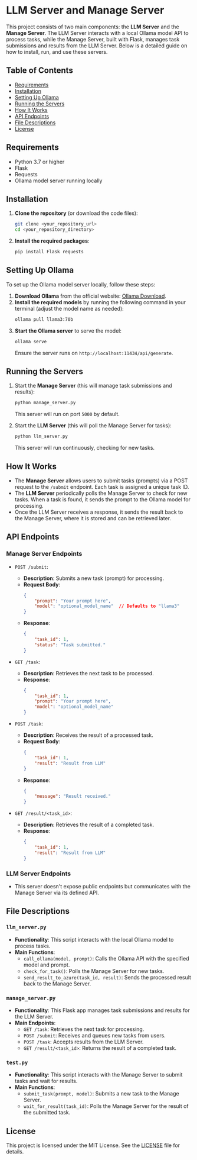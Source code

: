 
# LLM Server and Manage Server

This project consists of two main components: the **LLM Server** and the **Manage Server**. The LLM Server interacts with a local Ollama model API to process tasks, while the Manage Server, built with Flask, manages task submissions and results from the LLM Server. Below is a detailed guide on how to install, run, and use these servers.

## Table of Contents

- [Requirements](#requirements)
- [Installation](#installation)
- [Setting Up Ollama](#setting-up-ollama)
- [Running the Servers](#running-the-servers)
- [How It Works](#how-it-works)
- [API Endpoints](#api-endpoints)
- [File Descriptions](#file-descriptions)
- [License](#license)

## Requirements

- Python 3.7 or higher
- Flask
- Requests
- Ollama model server running locally

## Installation

1. **Clone the repository** (or download the code files):
   ```bash
   git clone <your_repository_url>
   cd <your_repository_directory>
   ```

2. **Install the required packages**:
   ```bash
   pip install Flask requests
   ```

## Setting Up Ollama

To set up the Ollama model server locally, follow these steps:

1. **Download Ollama** from the official website: [Ollama Download](https://ollama.com/download).
2. **Install the required models** by running the following command in your terminal (adjust the model name as needed):
   ```bash
   ollama pull llama3:70b
   ```
3. **Start the Ollama server** to serve the model:
   ```bash
   ollama serve
   ```
   Ensure the server runs on `http://localhost:11434/api/generate`.

## Running the Servers

1. Start the **Manage Server** (this will manage task submissions and results):
   ```bash
   python manage_server.py
   ```
   This server will run on port `5000` by default.

2. Start the **LLM Server** (this will poll the Manage Server for tasks):
   ```bash
   python llm_server.py
   ```
   This server will run continuously, checking for new tasks.

## How It Works

- The **Manage Server** allows users to submit tasks (prompts) via a POST request to the `/submit` endpoint. Each task is assigned a unique task ID.
- The **LLM Server** periodically polls the Manage Server to check for new tasks. When a task is found, it sends the prompt to the Ollama model for processing.
- Once the LLM Server receives a response, it sends the result back to the Manage Server, where it is stored and can be retrieved later.

## API Endpoints

### Manage Server Endpoints

- `POST /submit`:
  - **Description**: Submits a new task (prompt) for processing.
  - **Request Body**:
    ```json
    {
        "prompt": "Your prompt here",
        "model": "optional_model_name"  // Defaults to "llama3"
    }
    ```
  - **Response**:
    ```json
    {
        "task_id": 1,
        "status": "Task submitted."
    }
    ```

- `GET /task`:
  - **Description**: Retrieves the next task to be processed.
  - **Response**:
    ```json
    {
        "task_id": 1,
        "prompt": "Your prompt here",
        "model": "optional_model_name"
    }
    ```

- `POST /task`:
  - **Description**: Receives the result of a processed task.
  - **Request Body**:
    ```json
    {
        "task_id": 1,
        "result": "Result from LLM"
    }
    ```
  - **Response**:
    ```json
    {
        "message": "Result received."
    }
    ```

- `GET /result/<task_id>`:
  - **Description**: Retrieves the result of a completed task.
  - **Response**:
    ```json
    {
        "task_id": 1,
        "result": "Result from LLM"
    }
    ```

### LLM Server Endpoints

- This server doesn't expose public endpoints but communicates with the Manage Server via its defined API.

## File Descriptions

### `llm_server.py`

- **Functionality**: This script interacts with the local Ollama model to process tasks.
- **Main Functions**:
  - `call_ollama(model, prompt)`: Calls the Ollama API with the specified model and prompt.
  - `check_for_task()`: Polls the Manage Server for new tasks.
  - `send_result_to_azure(task_id, result)`: Sends the processed result back to the Manage Server.

### `manage_server.py`

- **Functionality**: This Flask app manages task submissions and results for the LLM Server.
- **Main Endpoints**:
  - `GET /task`: Retrieves the next task for processing.
  - `POST /submit`: Receives and queues new tasks from users.
  - `POST /task`: Accepts results from the LLM Server.
  - `GET /result/<task_id>`: Returns the result of a completed task.

### `test.py`

- **Functionality**: This script interacts with the Manage Server to submit tasks and wait for results.
- **Main Functions**:
  - `submit_task(prompt, model)`: Submits a new task to the Manage Server.
  - `wait_for_result(task_id)`: Polls the Manage Server for the result of the submitted task.

## License

This project is licensed under the MIT License. See the [LICENSE](LICENSE) file for details.